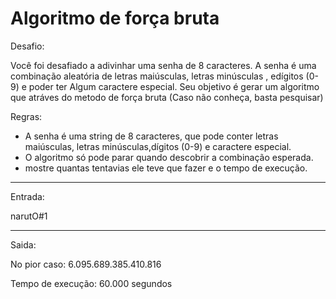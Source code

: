 # Algoritmo de força bruta

Desafio:

Você foi desafiado a adivinhar uma senha de 8 caracteres. 
A senha é uma combinação aleatória de letras maiúsculas, letras minúsculas , edígitos (0-9) e poder ter Algum caractere especial.
Seu objetivo é gerar um algoritmo que atráves do metodo de força bruta (Caso não conheça, basta pesquisar)

Regras:

- A senha é uma string de 8 caracteres, que pode conter letras maiúsculas, letras minúsculas,dígitos (0-9) e caractere especial.
- O algoritmo só pode parar quando descobrir a combinação esperada.
- mostre quantas tentavias ele teve que fazer e o tempo de execução.

---

Entrada:

narutO#1

---

Saida:

No pior caso: 6.095.689.385.410.816

Tempo de execução: 60.000 segundos
